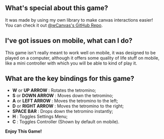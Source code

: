 
## What's special about this game?

It was made by using my own library to make canvas interactions easier! You can check it out [@wCanvas's GitHub Repo](https://hds536jhmk.github.io/wcanvas/).

## I've got issues on mobile, what can I do?

This game isn't really meant to work well on mobile, it was designed to be played on a computer, although it offers some quality of life stuff on mobile, like a mini controller with which you will be able to kind of play it.

## What are the key bindings for this game?
 - **W** or **UP ARROW** : Rotates the tetromino;
 - **S** or **DOWN ARROW** : Moves down the tetromino;
 - **A** or **LEFT ARROW** : Moves the tetromino to the left;
 - **D** or **RIGHT ARROW** : Moves the tetromino to the right;
 - **SPACE BAR** : Drops down the tetromino instantly;
 - **H** : Toggles Settings Menu;
 - **C** : Toggles Controller (Shown by default on mobile).

**Enjoy This Game!**
